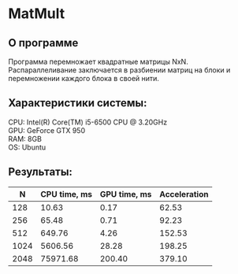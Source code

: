 # MatMult
## О программе
Программа перемножает квадратные матрицы NxN.  
Распараллеливание заключается в разбиении матриц на блоки и перемножении каждого блока в своей нити.
## Характеристики системы:
CPU: Intel(R) Core(TM) i5-6500 CPU @ 3.20GHz  
GPU: GeForce GTX 950  
RAM: 8GB  
OS: Ubuntu  
## Результаты:
| N | CPU time, ms | GPU time, ms | Acceleration |
| --- | --- | --- | --- |
| 128 | 10.63 | 0.17 | 62.53 |
| 256 | 65.48 | 0.71 | 92.23 |
| 512 | 649.76 | 4.26 | 152.53 |
| 1024 | 5606.56 | 28.28 | 198.25 |
| 2048 | 75971.68 | 200.40 | 379.10 |